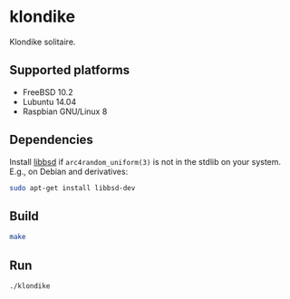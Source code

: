 # klondike

Klondike solitaire.

## Supported platforms

  * FreeBSD 10.2
  * Lubuntu 14.04
  * Raspbian GNU/Linux 8

## Dependencies

Install [libbsd](http://libbsd.freedesktop.org/wiki/) if `arc4random_uniform(3)`
is not in the stdlib on your system. E.g., on Debian and derivatives:

```bash
sudo apt-get install libbsd-dev
```

## Build

```bash
make
```

## Run

```bash
./klondike
```
